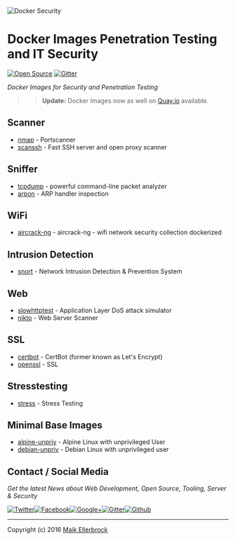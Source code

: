 ![Docker Security](https://github.frapsoft.com/top/docker-security.jpg)

# Docker Images Penetration Testing and IT Security

[![Open Source](https://badges.frapsoft.com/os/v1/open-source.svg?v=102)](https://github.com/ellerbrock/open-source-badges/) [![Gitter](https://badges.gitter.im/frapsoft/frapsoft.svg)](https://gitter.im/frapsoft/frapsoft/)

_Docker Images for Security and Penetration Testing_

>> **Update:** Docker Images now as well on [Quay.io](https://quay.io/user/ellerbrock) available. 

## Scanner

- [nmap](https://hub.docker.com/r/frapsoft/nmap/) - Portscanner
- [scanssh](https://hub.docker.com/r/frapsoft/scanssh/) - Fast SSH server and open proxy scanner

## Sniffer

- [tcpdump](https://hub.docker.com/r/frapsoft/tcpdump/) - powerful command-line packet analyzer
- [arpon](https://hub.docker.com/r/frapsoft/arpon/) - ARP handler inspection

## WiFi

- [aircrack-ng](https://hub.docker.com/r/frapsoft/aircrack-ng/) - aircrack-ng - wifi network security collection dockerized

## Intrusion Detection

- [snort](https://hub.docker.com/r/frapsoft/snort/) - Network Intrusion Detection & Prevention System

## Web

- [slowhttptest](https://hub.docker.com/r/frapsoft/slowhttptest/) - Application Layer DoS attack simulator
- [nikto](https://hub.docker.com/r/frapsoft/nikto/) - Web Server Scanner


## SSL

- [certbot](https://hub.docker.com/r/frapsoft/certbot/) - CertBot (former known as Let's Encrypt)
- [openssl](https://hub.docker.com/r/frapsoft/openssl/) - SSL


## Stresstesting

- [stress](https://hub.docker.com/r/frapsoft/stress/) - Stress Testing


## Minimal Base Images
- [alpine-unpriv](https://hub.docker.com/r/frapsoft/alpine-unpriv/) - Alpine Linux with unprivileged User
- [debian-unpriv](https://hub.docker.com/r/frapsoft/debian-unpriv/) - Debian Linux with unprivileged user

## Contact / Social Media

_Get the latest News about Web Development, Open Source, Tooling, Server & Security_

[![Twitter](https://github.frapsoft.com/social/twitter.png)](https://twitter.com/frapsoft/)[![Facebook](https://github.frapsoft.com/social/facebook.png)](https://www.facebook.com/frapsoft/)[![Google+](https://github.frapsoft.com/social/google-plus.png)](https://plus.google.com/116540931335841862774)[![Gitter](https://github.frapsoft.com/social/gitter.png)](https://gitter.im/frapsoft/frapsoft/)[![Github](https://github.frapsoft.com/social/github.png)](https://github.com/ellerbrock/)

---

Copyright (c) 2016 [Maik Ellerbrock](https://github.com/ellerbrock/)
